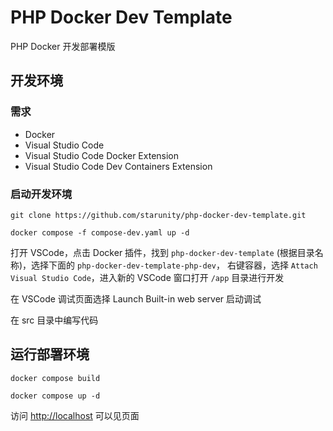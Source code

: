 # PHP Docker Dev Template

PHP Docker 开发部署模版

## 开发环境

### 需求

- Docker
- Visual Studio Code
- Visual Studio Code Docker Extension
- Visual Studio Code Dev Containers Extension

### 启动开发环境

```shell
git clone https://github.com/starunity/php-docker-dev-template.git

docker compose -f compose-dev.yaml up -d
```

打开 VSCode，点击 Docker 插件，找到 `php-docker-dev-template` (根据目录名称)，选择下面的 `php-docker-dev-template-php-dev`，
右键容器，选择 `Attach Visual Studio Code`，进入新的 VSCode 窗口打开 `/app` 目录进行开发

在 VSCode 调试页面选择 Launch Built-in web server 启动调试

在 src 目录中编写代码

## 运行部署环境

```shell
docker compose build

docker compose up -d
```

访问 <http://localhost> 可以见页面
